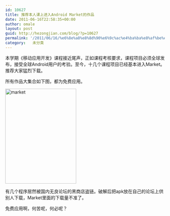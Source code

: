 ```yaml
---
id: 10627
title: 推荐本人课上进入Android Market的作品
date: 2011-06-16T22:58:35+00:00
author: omale
layout: post
guid: http://hezongjian.com/blog/?p=10627
permalink: '/2011/06/16/%e6%8e%a8%e8%8d%90%e6%9c%ac%e4%ba%ba%e8%af%be%e4%b8%8a%e8%bf%9b%e5%85%a5android-market%e7%9a%84%e4%bd%9c%e5%93%81/'
category:   未分类
---
```

本学期《移动应用开发》课程接近尾声，正如课程考核要求，课程项目必须全球发布，接受全球Android用户的考验。至今，十几个课程项目已经基本进入Market。推荐大家猛烈下载。

所有作品大集合如下图，都为免费应用。

[<img class="aligncenter size-medium wp-image-10628" height="300" src="/uploads/2011/06/market-224x300.png" title="market" width="224"  />](/uploads/2011/06/market.png)

有几个程序居然被国内无良论坛的黑商店盗链。破解后把apk放在自己的论坛上供别人下载，Market里面的下载量不准了。

免费应用啊，何苦呢，何必呢？